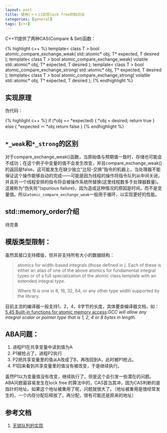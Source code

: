 ```yaml
---
layout: post
title: 使用C＋＋11实现lock free的知识点
categories: [general]
tags: [c++]
---
```


C++11提供了两种CAS(Compare & Set)函数：

{% highlight c++ %}
template< class T >
bool atomic_compare_exchange_weak( std::atomic<T>* obj, 
                                   T* expected, T desired );
template< class T >
bool atomic_compare_exchange_weak( volatile std::atomic<T>* obj, 
                                   T* expected, T desired );
template< class T >
bool atomic_compare_exchange_strong( std::atomic<T>* obj,
                                     T* expected, T desired );
template< class T >
bool atomic_compare_exchange_strong( volatile std::atomic<T>* obj,
                                     T* expected, T desired );
{% endhighlight %}                                     
                               
## 实现原理

伪代码：

{% highlight c++ %}
if (*obj == *expected)
{
	*obj = desired;
	return true
}
else
{
	*expected ＝ *obj
	return false
}
{% endhighlight %}    

## `*_weak`和`*_strong`的区别

对于compare_exchange_weak()函数，当原始值与预期值一致时，存储也可能会不成功；在这个例子中变量的值不会发生改变，并且compare_exchange_weak()的返回是false。这可能发生在缺少独立“比较-交换”指令的机器上，当处理器不能保证这个操作能够自动的完成——可能是因为线程的操作将指令队列从中间关闭，并且另一个线程安排的指令将会被操作系统所替换(这里线程数多于处理器数量)。这被称为“伪失败”(spurious failure)，因为造成这种情况的原因是时间，而不是变量值。所以`atomic_compare_exchange_weak`一般用于循环，以实现更好的性能。

## std::memory_order介绍
待完善

## 模版类型限制：
虽然其接口支持模版，但并非支持所有大小的数据结构：

> atomics for width-based integrals (those defined in <cinttypes>).
Each of these is either an alias of one of the above atomics for fundamental integral types or of a full specialization of the atomic class template with an extended integral type.
> 
> Where N is one in 8, 16, 32, 64, or any other type width supported by the library.

目前主流的编译器一般支持1，2，4，8字节的长度，具体要查编译器文档，如：[5.45 Built-in functions for atomic memory access](https://gcc.gnu.org/onlinedocs/gcc-4.2.0/gcc/Atomic-Builtins.html):*GCC will allow any integral scalar or pointer type that is 1, 2, 4 or 8 bytes in length.*


## ABA问题：

1. 进程P1在共享变量中读到值为A
1. P1被抢占了，进程P2执行
1. P2把共享变量里的值从A改成了B，再改回到A，此时被P1抢占。
1. P1回来看到共享变量里的值没有被改变，于是继续执行。        

虽然P1以为变量值没有改变，继续执行了，但是这个会引发一些潜在的问题。ABA问题最容易发生在lock free 的算法中的，CAS首当其冲，因为CAS判断的是指针的地址。如果这个地址被重用了呢，问题就很大了。（地址被重用是很经常发生的，一个内存分配后释放了，再分配，很有可能还是原来的地址）

## 参考文档
1. [无锁队列的实现](http://coolshell.cn/articles/8239.html)  
                       